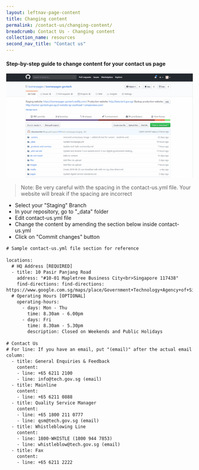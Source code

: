 ```yaml
---
layout: leftnav-page-content
title: Changing content
permalink: /contact-us/changing-content/
breadcrumb: Contact Us - Changing content
collection_name: resources
second_nav_title: "Contact us"
---
```

#### **Step-by-step guide to change content for your contact us page**
![Changing Content of contact us](/images/resources/changing-content-of-your-contact-us-page.gif)
> Note: Be very careful with the spacing in the contact-us.yml file. Your website will break if the spacing are incorrect

* Select your "Staging" Branch
* In your repository, go to "_data" folder
* Edit contact-us.yml file
* Change the content by amending the section below inside contact-us.yml
* Click on "Commit changes" button

```
# Sample contact-us.yml file section for reference

locations:
  # HQ Address [REQUIRED]
  - title: 10 Pasir Panjang Road
    address: "#10-01 Mapletree Business City<br>Singapore 117438"
    find-directions: find-directions: https://www.google.com.sg/maps/place/Government+Technology+Agency+of+Singapore/
  # Operating Hours [OPTIONAL]
    operating-hours:
      - days: Mon - Thu
        time: 8.30am - 6.00pm
      - days: Fri
        time: 8.30am - 5.30pm
        description: Closed on Weekends and Public Holidays

# Contact Us
# For line: If you have an email, put "(email)" after the actual email
column:
  - title: General Enquiries & Feedback
    content:
    - line: +65 6211 2100
    - line: info@tech.gov.sg (email)
  - title: Mainline
    content:
    - line: +65 6211 0888
  - title: Quality Service Manager
    content:
    - line: +65 1800 211 0777
    - line: qsm@tech.gov.sg (email)
  - title: Whistleblowing Line
    content:
    - line: 1800-WHISTLE (1800 944 7853)
    - line: whistleblow@tech.gov.sg (email)
  - title: Fax
    content:
    - line: +65 6211 2222
```
